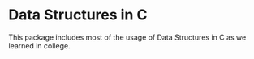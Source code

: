 # Data Structures in C
 This package includes most of the usage of Data Structures in C as we learned in college.
